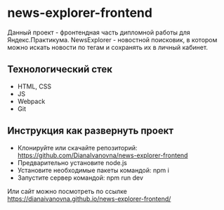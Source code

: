 # news-explorer-frontend
Данный проект - фронтендная часть дипломной работы для Яндекс.Практикума. NewsExplorer - новостной поисковик, в котором можно искать новости по тегам и сохранять их в личный кабинет.

## Технологический стек
- HTML, CSS
- JS
- Webpack
- Git

## Инструкция как развернуть проект
- Клонируйте или скачайте репозиторий: https://github.com/DianaIvanovna/news-explorer-frontend
- Предварительно установите node.js
- Установите необходимые пакеты командой: npm i
- Запустите сервер командой: npm run dev

Или сайт можно посмотреть по ссылке https://dianaivanovna.github.io/news-explorer-frontend/
